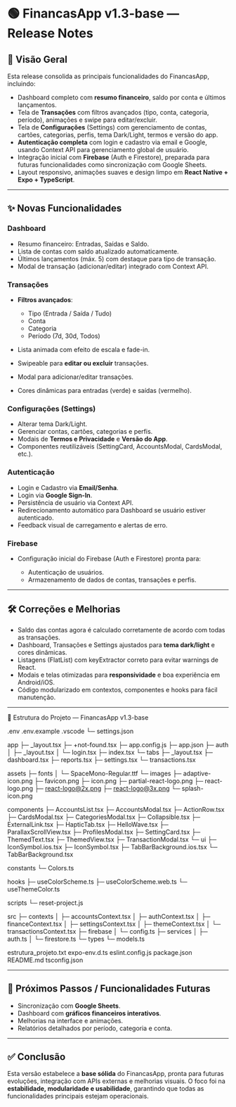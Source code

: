 
# 🟢 FinancasApp v1.3-base — Release Notes

## 📌 Visão Geral

Esta release consolida as principais funcionalidades do FinancasApp, incluindo:

* Dashboard completo com **resumo financeiro**, saldo por conta e últimos lançamentos.
* Tela de **Transações** com filtros avançados (tipo, conta, categoria, período), animações e swipe para editar/excluir.
* Tela de **Configurações** (Settings) com gerenciamento de contas, cartões, categorias, perfis, tema Dark/Light, termos e versão do app.
* **Autenticação completa** com login e cadastro via email e Google, usando Context API para gerenciamento global de usuário.
* Integração inicial com **Firebase** (Auth e Firestore), preparada para futuras funcionalidades como sincronização com Google Sheets.
* Layout responsivo, animações suaves e design limpo em **React Native + Expo + TypeScript**.

---

## ✨ Novas Funcionalidades

### Dashboard

* Resumo financeiro: Entradas, Saídas e Saldo.
* Lista de contas com saldo atualizado automaticamente.
* Últimos lançamentos (máx. 5) com destaque para tipo de transação.
* Modal de transação (adicionar/editar) integrado com Context API.

### Transações

* **Filtros avançados**:

  * Tipo (Entrada / Saída / Tudo)
  * Conta
  * Categoria
  * Período (7d, 30d, Todos)
* Lista animada com efeito de escala e fade-in.
* Swipeable para **editar ou excluir** transações.
* Modal para adicionar/editar transações.
* Cores dinâmicas para entradas (verde) e saídas (vermelho).

### Configurações (Settings)

* Alterar tema Dark/Light.
* Gerenciar contas, cartões, categorias e perfis.
* Modais de **Termos e Privacidade** e **Versão do App**.
* Componentes reutilizáveis (SettingCard, AccountsModal, CardsModal, etc.).

### Autenticação

* Login e Cadastro via **Email/Senha**.
* Login via **Google Sign-In**.
* Persistência de usuário via Context API.
* Redirecionamento automático para Dashboard se usuário estiver autenticado.
* Feedback visual de carregamento e alertas de erro.

### Firebase

* Configuração inicial do Firebase (Auth e Firestore) pronta para:

  * Autenticação de usuários.
  * Armazenamento de dados de contas, transações e perfis.

---

## 🛠 Correções e Melhorias

* Saldo das contas agora é calculado corretamente de acordo com todas as transações.
* Dashboard, Transações e Settings ajustados para **tema dark/light** e cores dinâmicas.
* Listagens (FlatList) com keyExtractor correto para evitar warnings de React.
* Modais e telas otimizadas para **responsividade** e boa experiência em Android/iOS.
* Código modularizado em contextos, componentes e hooks para fácil manutenção.

---

📂 Estrutura do Projeto — FinancasApp v1.3-base

.env
.env.example
.vscode
  └─ settings.json

app
  ├─ _layout.tsx
  ├─ +not-found.tsx
  ├─ app.config.js
  ├─ app.json
  ├─ auth
  │   ├─ _layout.tsx
  │   └─ login.tsx
  ├─ index.tsx
  └─ tabs
      ├─ _layout.tsx
      ├─ dashboard.tsx
      ├─ reports.tsx
      ├─ settings.tsx
      └─ transactions.tsx

assets
  ├─ fonts
  │   └─ SpaceMono-Regular.ttf
  └─ images
      ├─ adaptive-icon.png
      ├─ favicon.png
      ├─ icon.png
      ├─ partial-react-logo.png
      ├─ react-logo.png
      ├─ react-logo@2x.png
      ├─ react-logo@3x.png
      └─ splash-icon.png

components
  ├─ AccountsList.tsx
  ├─ AccountsModal.tsx
  ├─ ActionRow.tsx
  ├─ CardsModal.tsx
  ├─ CategoriesModal.tsx
  ├─ Collapsible.tsx
  ├─ ExternalLink.tsx
  ├─ HapticTab.tsx
  ├─ HelloWave.tsx
  ├─ ParallaxScrollView.tsx
  ├─ ProfilesModal.tsx
  ├─ SettingCard.tsx
  ├─ ThemedText.tsx
  ├─ ThemedView.tsx
  ├─ TransactionModal.tsx
  └─ ui
      ├─ IconSymbol.ios.tsx
      ├─ IconSymbol.tsx
      ├─ TabBarBackground.ios.tsx
      └─ TabBarBackground.tsx

constants
  └─ Colors.ts

hooks
  ├─ useColorScheme.ts
  ├─ useColorScheme.web.ts
  └─ useThemeColor.ts

scripts
  └─ reset-project.js

src
  ├─ contexts
  │   ├─ accountsContext.tsx
  │   ├─ authContext.tsx
  │   ├─ financeContext.tsx
  │   ├─ settingsContext.tsx
  │   ├─ themeContext.tsx
  │   └─ transactionsContext.tsx
  ├─ firebase
  │   └─ config.ts
  ├─ services
  │   ├─ auth.ts
  │   └─ firestore.ts
  └─ types
      └─ models.ts

estrutura_projeto.txt
expo-env.d.ts
eslint.config.js
package.json
README.md
tsconfig.json


---

## 🚀 Próximos Passos / Funcionalidades Futuras

* Sincronização com **Google Sheets**.
* Dashboard com **gráficos financeiros interativos**.
* Melhorias na interface e animações.
* Relatórios detalhados por período, categoria e conta.

---

## ✅ Conclusão

Esta versão estabelece a **base sólida** do FinancasApp, pronta para futuras evoluções, integração com APIs externas e melhorias visuais.
O foco foi na **estabilidade, modularidade e usabilidade**, garantindo que todas as funcionalidades principais estejam operacionais.

